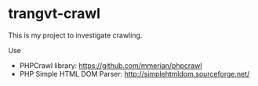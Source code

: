 # trangvt-crawl
This is my project to investigate crawling.

Use 

+ PHPCrawl library: https://github.com/mmerian/phpcrawl
+ PHP Simple HTML DOM Parser: http://simplehtmldom.sourceforge.net/

